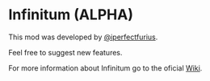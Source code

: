 # Infinitum (ALPHA)


This mod was developed by [@iperfectfurius](https://github.com/iperfectfurius).

Feel free to suggest new features.

For more information about Infinitum go to the oficial [Wiki](https://github.com/iperfectfurius/Infinitum/wiki).
